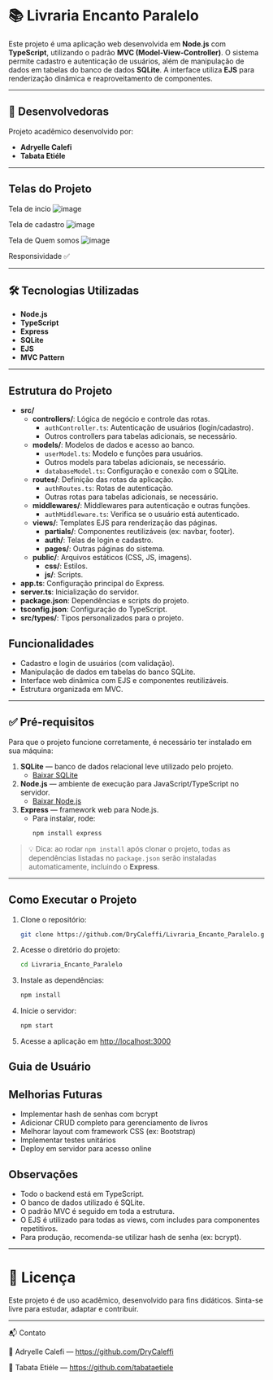 # 📚 Livraria Encanto Paralelo

Este projeto é uma aplicação web desenvolvida em **Node.js** com **TypeScript**, utilizando o padrão **MVC (Model-View-Controller)**. O sistema permite cadastro e autenticação de usuários, além de manipulação de dados em tabelas do banco de dados **SQLite**. A interface utiliza **EJS** para renderização dinâmica e reaproveitamento de componentes.

---

## 👥 Desenvolvedoras

Projeto acadêmico desenvolvido por:  
- **Adryelle Calefi**  
- **Tabata Etiéle**

---
## Telas do Projeto 
Tela de incio
![image](https://github.com/user-attachments/assets/fa3a5b0e-fa2c-40e1-8f7b-5384cf2a0529)

Tela de cadastro 
![image](https://github.com/user-attachments/assets/c458bbb0-6d07-426d-bc42-1007354f57cd)

Tela de Quem somos 
![image](https://github.com/user-attachments/assets/3e06125c-8e92-4827-b5b5-ebd36fc3d9d6)

Responsividade ✅

---

## 🛠️ Tecnologias Utilizadas

- **Node.js**
- **TypeScript**
- **Express**
- **SQLite**
- **EJS**
- **MVC Pattern**

---
## Estrutura do Projeto

- **src/**
  - **controllers/**: Lógica de negócio e controle das rotas.
    - `authController.ts`: Autenticação de usuários (login/cadastro).
    - Outros controllers para tabelas adicionais, se necessário.
  - **models/**: Modelos de dados e acesso ao banco.
    - `userModel.ts`: Modelo e funções para usuários.
    - Outros models para tabelas adicionais, se necessário.
    - `databaseModel.ts`: Configuração e conexão com o SQLite.
  - **routes/**: Definição das rotas da aplicação.
    - `authRoutes.ts`: Rotas de autenticação.
    - Outras rotas para tabelas adicionais, se necessário.
  - **middlewares/**: Middlewares para autenticação e outras funções.
    - `authMiddleware.ts`: Verifica se o usuário está autenticado.
  - **views/**: Templates EJS para renderização das páginas.
    - **partials/**: Componentes reutilizáveis (ex: navbar, footer).
    - **auth/**: Telas de login e cadastro.
    - **pages/**: Outras páginas do sistema.
  - **public/**: Arquivos estáticos (CSS, JS, imagens).
    - **css/**: Estilos.
    - **js/**: Scripts.
- **app.ts**: Configuração principal do Express.
- **server.ts**: Inicialização do servidor.
- **package.json**: Dependências e scripts do projeto.
- **tsconfig.json**: Configuração do TypeScript.
- **src/types/**: Tipos personalizados para o projeto.

## Funcionalidades

- Cadastro e login de usuários (com validação).
- Manipulação de dados em tabelas do banco SQLite.
- Interface web dinâmica com EJS e componentes reutilizáveis.
- Estrutura organizada em MVC.

---

## ✅ Pré-requisitos

Para que o projeto funcione corretamente, é necessário ter instalado em sua máquina:

1. **SQLite** — banco de dados relacional leve utilizado pelo projeto.  
   - [Baixar SQLite](https://www.sqlite.org/download.html)
2. **Node.js** — ambiente de execução para JavaScript/TypeScript no servidor.  
   - [Baixar Node.js](https://nodejs.org/)
3. **Express** — framework web para Node.js.  
   - Para instalar, rode:
     ```bash
     npm install express
     ```

> 💡 Dica: ao rodar `npm install` após clonar o projeto, todas as dependências listadas no `package.json` serão instaladas automaticamente, incluindo o **Express**.
--- 

## Como Executar o Projeto
1. Clone o repositório:
   ```sh
   git clone https://github.com/DryCaleffi/Livraria_Encanto_Paralelo.git
   ```
2. Acesse o diretório do projeto:
   ```sh
   cd Livraria_Encanto_Paralelo
   ```
3. Instale as dependências:
   ```sh
   npm install
   ```
4. Inicie o servidor:
   ```sh
   npm start
   ```
5. Acesse a aplicação em [http://localhost:3000](http://localhost:3000)

## Guia de Usuário 
## Melhorias Futuras
- Implementar hash de senhas com bcrypt
- Adicionar CRUD completo para gerenciamento de livros
- Melhorar layout com framework CSS (ex: Bootstrap)
- Implementar testes unitários
- Deploy em servidor para acesso online

## Observações

- Todo o backend está em TypeScript.
- O banco de dados utilizado é SQLite.
- O padrão MVC é seguido em toda a estrutura.
- O EJS é utilizado para todas as views, com includes para componentes repetitivos.
- Para produção, recomenda-se utilizar hash de senha (ex: bcrypt).

---
# 📜 Licença

Este projeto é de uso acadêmico, desenvolvido para fins didáticos. Sinta-se livre para estudar, adaptar e contribuir.

---

📬 Contato

📧 Adryelle Calefi — https://github.com/DryCaleffi

📧 Tabata Etiéle — https://github.com/tabataetiele
